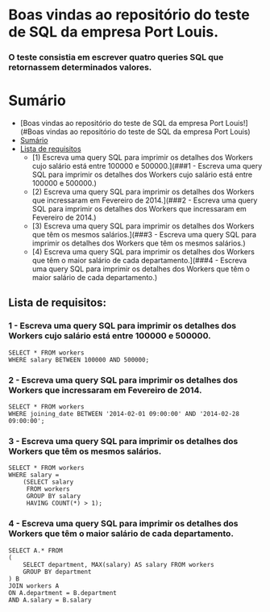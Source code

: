 # Boas vindas ao repositório do teste de SQL da empresa Port Louis.

### O teste consistia em escrever quatro queries SQL que retornassem determinados valores.

# Sumário

- [Boas vindas ao repositório do teste de SQL da empresa Port Louis!](#Boas vindas ao repositório do teste de SQL da empresa Port Louis)
- [Sumário](#sumário)
- [Lista de requisitos](#lista-de-requisitos)
  - [1) Escreva uma query SQL para imprimir os detalhes dos Workers cujo salário está entre 100000 e 500000.](###1 - Escreva uma query SQL para imprimir os detalhes dos Workers cujo salário está entre 100000 e 500000.)
  - [2) Escreva uma query SQL para imprimir os detalhes dos Workers que incressaram em Fevereiro de 2014.](###2 - Escreva uma query SQL para imprimir os detalhes dos Workers que incressaram em Fevereiro de 2014.)
  - [3) Escreva uma query SQL para imprimir os detalhes dos Workers que têm os mesmos salários.](###3 - Escreva uma query SQL para imprimir os detalhes dos Workers que têm os mesmos salários.)
  - [4) Escreva uma query SQL para imprimir os detalhes dos Workers que têm o maior salário de cada departamento.](###4 - Escreva uma query SQL para imprimir os detalhes dos Workers que têm o maior salário de cada departamento.)

## Lista de requisitos:

### 1 - Escreva uma query SQL para imprimir os detalhes dos Workers cujo salário está entre 100000 e 500000.

```
SELECT * FROM workers
WHERE salary BETWEEN 100000 AND 500000;
```

### 2 - Escreva uma query SQL para imprimir os detalhes dos Workers que incressaram em Fevereiro de 2014.

```
SELECT * FROM workers
WHERE joining_date BETWEEN '2014-02-01 09:00:00' AND '2014-02-28 09:00:00';
```

### 3 - Escreva uma query SQL para imprimir os detalhes dos Workers que têm os mesmos salários.

```
SELECT * FROM workers
WHERE salary = 
    (SELECT salary
     FROM workers
     GROUP BY salary
     HAVING COUNT(*) > 1);
```

### 4 - Escreva uma query SQL para imprimir os detalhes dos Workers que têm o maior salário de cada departamento.

```
SELECT A.* FROM
(
    SELECT department, MAX(salary) AS salary FROM workers
    GROUP BY department
) B
JOIN workers A
ON A.department = B.department
AND A.salary = B.salary
```
